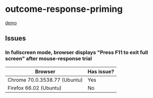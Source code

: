 # outcome-response-priming

[demo](https://earcanal.github.io/outcome-response-priming/)

## Issues

### In fullscreen mode, browser displays "Press F11 to exit full screen" after mouse-response trial

| Browser                     | Has issue? |
|-----------------------------|------------|
|Chrome 70.0.3538.77 (Ubuntu) | Yes        |
|Firefox 66.02 (Ubuntu)       | No         |